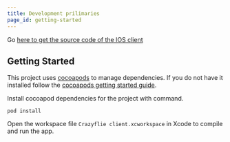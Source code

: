 ```yaml
---
title: Development prilimaries
page_id: getting-started
---
```


Go [here to get the source code of the IOS client](https://github.com/bitcraze/crazyflie2-ios-client/)

## Getting Started

This project uses [cocoapods](https://cocoapods.org/) to manage dependencies. If you do not have it installed follow the [cocoapods getting started guide](https://guides.cocoapods.org/using/getting-started.html).

Install cocoapod dependencies for the project with command.

    pod install

Open the workspace file `Crazyflie client.xcworkspace` in Xcode to compile and run the app.

